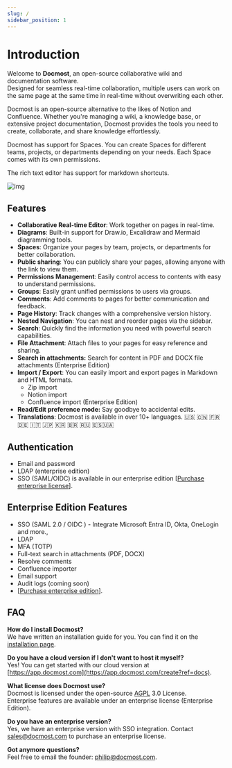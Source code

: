 ```yaml
---
slug: /
sidebar_position: 1
---
```


# Introduction

Welcome to **Docmost**, an open-source collaborative wiki and documentation software.  
Designed for seamless real-time collaboration, multiple users can work on the same page at the same time in real-time without overwriting each other.

Docmost is an open-source alternative to the likes of Notion and Confluence. Whether you're managing a wiki, a knowledge base, or extensive project documentation, Docmost provides the tools you need to create, collaborate, and share knowledge effortlessly.

Docmost has support for Spaces. You can create Spaces for different teams, projects, or departments depending on your needs. Each Space comes with its own permissions.

The rich text editor has support for markdown shortcuts.

![img](https://docmost.com/screenshots/home.png)

## Features

- **Collaborative Real-time Editor**: Work together on pages in real-time.
- **Diagrams**: Built-in support for Draw.io, Excalidraw and Mermaid diagramming tools.
- **Spaces**: Organize your pages by team, projects, or departments for better collaboration.
- **Public sharing**: You can publicly share your pages, allowing anyone with the link to view them.
- **Permissions Management**: Easily control access to contents with easy to understand permissions.
- **Groups**: Easily grant unified permissions to users via groups.
- **Comments**: Add comments to pages for better communication and feedback.
- **Page History**: Track changes with a comprehensive version history.
- **Nested Navigation**: You can nest and reorder pages via the sidebar.
- **Search**: Quickly find the information you need with powerful search capabilities.
- **File Attachment**: Attach files to your pages for easy reference and sharing.
- **Search in attachments:** Search for content in PDF and DOCX file attachments (Enterprise Edition)
- **Import / Export**: You can easily import and export pages in Markdown and HTML formats.
  - Zip import
  - Notion import
  - Confluence import (Enterprise Edition)
- **Read/Edit preference mode:** Say goodbye to accidental edits.
- **Translations**: Docmost is available in over 10+ languages. 🇺🇸 🇨🇳 🇫🇷 🇩🇪 🇮🇹 🇯🇵 🇰🇷 🇧🇷 🇷🇺 🇪🇸🇺🇦

## Authentication
- Email and password
- LDAP (enterprise edition)
- SSO (SAML/OIDC) is available in our enterprise edition [<a href="mailto:sales@docmost.com?subject=Docmost Enterprise License">Purchase enterprise license</a>].

## Enterprise Edition Features
- SSO (SAML 2.0 / OIDC ) - Integrate Microsoft Entra ID, Okta, OneLogin and more.,
- LDAP
- MFA (TOTP)
- Full-text search in attachments (PDF, DOCX)
- Resolve comments
- Confluence importer
- Email support
- Audit logs (coming soon)
- [<a href="mailto:sales@docmost.com?subject=Docmost Enterprise Edition.">Purchase enterprise edition</a>].

## FAQ
**How do I install Docmost?**  
We have written an installation guide for you. You can find it on the [installation page](./installation).

**Do you have a cloud version if I don't want to host it myself?**  
Yes! You can get started with our cloud version at [https://app.docmost.com](https://app.docmost.com/create?ref=docs).

**What license does Docmost use?**  
Docmost is licensed under the open-source [AGPL](https://www.gnu.org/licenses/agpl-3.0.en.html) 3.0 License.<br />
Enterprise features are available under an enterprise license (Enterprise Edition).

**Do you have an enterprise version?**  
Yes, we have an enterprise version with SSO integration. Contact <a href="mailto:sales@docmost.com">sales@docmost.com</a> to purchase an enterprise license.

**Got anymore questions?**  
Feel free to email the founder: philip@docmost.com.
